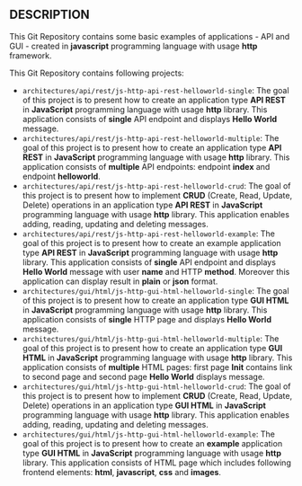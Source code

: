 DESCRIPTION
-----------

This Git Repository contains some basic examples of applications - API and GUI - created in **javascript** programming language with usage **http** framework.

This Git Repository contains following projects:
* `architectures/api/rest/js-http-api-rest-helloworld-single`: The goal of this project is to present how to create an application type **API REST** in **JavaScript** programming language with usage **http** library. This application consists of **single** API endpoint and displays **Hello World** message.
* `architectures/api/rest/js-http-api-rest-helloworld-multiple`: The goal of this project is to present how to create an application type **API REST** in **JavaScript** programming language with usage **http** library. This application consists of **multiple** API endpoints: endpoint **index** and endpoint **helloworld**.
* `architectures/api/rest/js-http-api-rest-helloworld-crud`: The goal of this project is to present how to implement **CRUD** (Create, Read, Update, Delete) operations in an application type **API REST** in **JavaScript** programming language with usage **http** library. This application enables adding, reading, updating and deleting messages.
* `architectures/api/rest/js-http-api-rest-helloworld-example`: The goal of this project is to present how to create an example application type **API REST** in **JavaScript** programming language with usage **http** library. This application consists of **single** API endpoint and displays **Hello World** message with user **name** and HTTP **method**. Moreover this application can display result in **plain** or **json** format.
* `architectures/gui/html/js-http-gui-html-helloworld-single`: The goal of this project is to present how to create an application type **GUI HTML** in **JavaScript** programming language with usage **http** library. This application consists of **single** HTTP page and displays **Hello World** message.
* `architectures/gui/html/js-http-gui-html-helloworld-multiple`: The goal of this project is to present how to create an application type **GUI HTML** in **JavaScript** programming language with usage **http** library. This application consists of **multiple** HTML pages: first page **Init** contains link to second page and second page **Hello World** displays message.
* `architectures/gui/html/js-http-gui-html-helloworld-crud`: The goal of this project is to present how to implement **CRUD** (Create, Read, Update, Delete) operations in an application type **GUI HTML** in **JavaScript** programming language with usage **http** library. This application enables adding, reading, updating and deleting messages.
* `architectures/gui/html/js-http-gui-html-helloworld-example`: The goal of this project is to present how to create an **example** application type **GUI HTML** in **JavaScript** programming language with usage **http** library. This application consists of HTML page which includes following frontend elements: **html**, **javascript**, **css** and **images**.